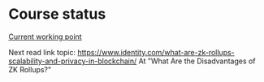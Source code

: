 # Course status

[Current working point](https://learn.udacity.com/nd1310?version=2.0.5&partKey=cd13281&lessonKey=20fc974f-a96e-4628-8536-8db272a9eabe&conceptKey=a8b08176-03ef-44bb-a509-7d3cf163ce49)

Next read link topic: https://www.identity.com/what-are-zk-rollups-scalability-and-privacy-in-blockchain/
At "What Are the Disadvantages of ZK Rollups?"
